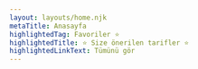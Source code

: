 ```yaml
---
layout: layouts/home.njk
metaTitle: Anasayfa
highlightedTag: Favoriler ⭐
highlightedTitle: ⭐ Size önerilen tarifler ⭐
highlightedLinkText: Tümünü gör
---
```

